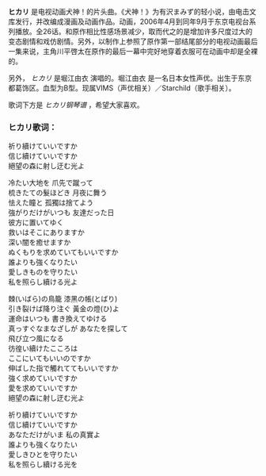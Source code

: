 

**ヒカリ**
是电视动画犬神！的片头曲。《犬神！》为有沢まみず的轻小说，由电击文库发行，并改编成漫画及动画作品。动画，2006年4月到同年9月于东京电视台系列播放。全26话。和原作相比性感场景减少，取而代之的是增加许多尺度过大的变态剧情和戏仿剧情。另外，以制作上参照了原作第一部结尾部分的电视动画最后一集来说，主角川平啓太在原作的最后一幕中完好地穿着衣服可在动画中却是全裸的。

  
另外， _ヒカリ_ 是堀江由衣 演唱的。堀江由衣
是一名日本女性声优。出生于东京都葛饰区。血型为B型。现属VIMS（声优相关）／Starchild（歌手相关）。

  
歌词下方是 _ヒカリ钢琴谱_ ，希望大家喜欢。

### ヒカリ歌词：

祈り續けていいですか  
信じ續けていいですか  
絕望の森に射し迂む光よ

冷たい大地を 爪先で蹴って  
梳きたての髮ほどき 月夜に舞う  
怯えた瞳と 孤獨は捨てよう  
強がりだけがいつも 友達だった日  
彼方に置いてゆく  
救いはそこにありますか  
深い闇を癒せますか  
ぬくもりを求めていてもいいですか  
誰よりも強くなりたい  
愛しきものを守りたい  
私を照らし續ける光よ

棘(いばら)の鳥籠 漆黑の帳(とばり)  
引き裂けば降り注ぐ 黃金の燈(ひ)よ  
運命はいつも 書き換えてゆける  
真っすぐなまなざしが あなたを探して  
飛び立つ風になる  
彷徨い續けたこころは  
ここにいてもいいのですか  
伸ばした指で觸れててもいいですか  
強く求めていいですか  
愛を求めていいですか  
絕望の森に射し迂む光よ

祈り續けていいですか  
信じ續けていいですか  
あなただけがいま 私の真實よ  
誰よりも強くなりたい  
愛しきひとを守りたい  
私を照らし續ける光を

